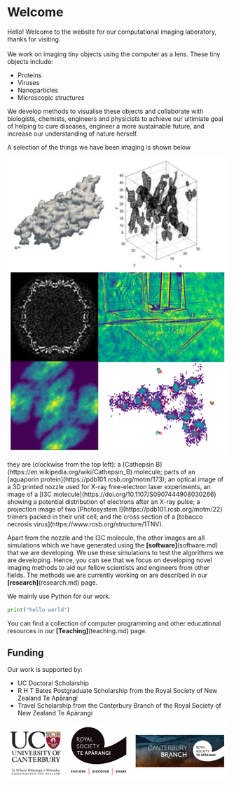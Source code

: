 # Welcome

Hello! Welcome to the website for our computational imaging laboratory, thanks for visiting.
<br>
<br>
We work on imaging tiny objects using the computer as a lens. These tiny objects include:
* Proteins
* Viruses
* Nanoparticles
* Microscopic structures

We develop methods to visualise these objects and collaborate with biologists, chemists, engineers and physicists to achieve our ultimiate goal of helping to cure diseases, engineer a more sustainable future, and increase our understanding of nature herself.

A selection of the things we have been imaging is shown below
<p align="center">
  <img src="figs/index_0.png" width="550" />
</p>
they are (clockwise from the top left): a [Cathepsin B](https://en.wikipedia.org/wiki/Cathepsin_B) molecule; parts of an [aquaporin protein](https://pdb101.rcsb.org/motm/173); an optical image of a 3D printed nozzle used for X-ray free-electron laser experiments, an image of a [I3C molecule](https://doi.org/10.1107/S0907444908030266) showing a potential distribution of electrons after an X-ray pulse; a projection image of two [Photosystem I](https://pdb101.rcsb.org/motm/22) trimers packed in their unit cell; and the cross section of a [tobacco necrosis virus](https://www.rcsb.org/structure/1TNV).

Apart from the nozzle and the I3C molecule, the other images are all simulations which we have generated using the **[software]**(software.md) that we are developing. We use these simulations to test the algorithms we are developing. Hence, you can see that we focus on developing novel imaging methods to aid our fellow scientists and engineers from other fields. The methods we are currently working on are described in our **[research]**(research.md) page.

We mainly use Python for our work.
```python
print("hello world")
```
You can find a collection of computer programming and other educational resources in our **[Teaching]**(teaching.md) page.



## Funding 
Our work is supported by:
* UC Doctoral Scholarship
* R H T Bates Postgraduate Scholarship from the Royal Society of New Zealand Te Apārangi
* Travel Scholarship from the Canterbury Branch of the Royal Society of New Zealand Te Apārangi

<p align="center">
<img align="center" src="figs/funding.png" width="600">
</p>

